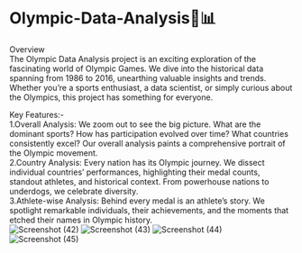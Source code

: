 # Olympic-Data-Analysis🏅📊


Overview<br>
The Olympic Data Analysis project is an exciting exploration of the fascinating world of Olympic Games. We dive into the historical data spanning from 1986 to 2016, unearthing valuable insights and trends. Whether you’re a sports enthusiast, a data scientist, or simply curious about the Olympics, this project has something for everyone.

Key Features:-<br>
1.Overall Analysis: We zoom out to see the big picture. What are the dominant sports? How has participation evolved over time? What countries consistently excel? Our overall analysis paints a comprehensive portrait of the Olympic movement.<br>
2.Country Analysis: Every nation has its Olympic journey. We dissect individual countries’ performances, highlighting their medal counts, standout athletes, and historical context. From powerhouse nations to underdogs, we celebrate diversity.<br>
3.Athlete-wise Analysis: Behind every medal is an athlete’s story. We spotlight remarkable individuals, their achievements, and the moments that etched their names in Olympic history. <br>
![Screenshot (42)](https://github.com/AmanAsgola/Olympic-Data-Analysis/assets/83400064/158dd15e-5494-416f-ba39-582221137035)
![Screenshot (43)](https://github.com/AmanAsgola/Olympic-Data-Analysis/assets/83400064/ba8e14d6-aa15-47cc-88ae-f404f21c2379)
![Screenshot (44)](https://github.com/AmanAsgola/Olympic-Data-Analysis/assets/83400064/67bce474-ffda-4810-b3e9-0072e9776372)
![Screenshot (45)](https://github.com/AmanAsgola/Olympic-Data-Analysis/assets/83400064/7edee0e4-db71-40ae-ab69-72d5e18c3912)
